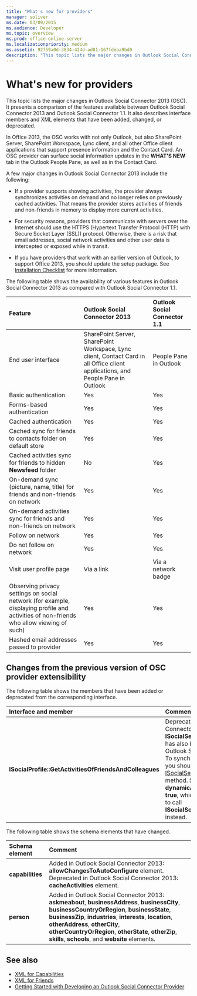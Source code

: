```yaml
---
title: "What's new for providers"
manager: soliver
ms.date: 03/09/2015
ms.audience: Developer
ms.topic: overview
ms.prod: office-online-server
ms.localizationpriority: medium
ms.assetid: 92f59a0d-3834-424d-ad81-167fdeba9bd0
description: "This topic lists the major changes in Outlook Social Connector 2013 (OSC). It presents a comparison of the features available between Outlook Social Connector 2013 and Outlook Social Connector 1.1."
---
```


# What's new for providers

This topic lists the major changes in Outlook Social Connector 2013 (OSC). It presents a comparison of the features available between Outlook Social Connector 2013 and Outlook Social Connector 1.1. It also describes interface members and XML elements that have been added, changed, or deprecated. 
  
In Office 2013, the OSC works with not only Outlook, but also SharePoint Server, SharePoint Workspace, Lync client, and all other Office client applications that support presence information and the Contact Card. An OSC provider can surface social information updates in the **WHAT'S NEW** tab in the Outlook People Pane, as well as in the Contact Card. 
  
A few major changes in Outlook Social Connector 2013 include the following: 
  
- If a provider supports showing activities, the provider always synchronizes activities on demand and no longer relies on previously cached activities. That means the provider stores activities of friends and non-friends in memory to display more current activities.
    
- For security reasons, providers that communicate with servers over the Internet should use the HTTPS (Hypertext Transfer Protocol (HTTP) with Secure Socket Layer (SSL)) protocol. Otherwise, there is a risk that email addresses, social network activities and other user data is intercepted or exposed while in transit.
    
- If you have providers that work with an earlier version of Outlook, to support Office 2013, you should update the setup package. See [Installation Checklist](installation-checklist.md) for more information. 
    
The following table shows the availability of various features in Outlook Social Connector 2013 as compared with Outlook Social Connector 1.1.
  
|**Feature**|**Outlook Social Connector 2013**|**Outlook Social Connector 1.1**|
|:-----|:-----|:-----|
|End user interface  <br/> |SharePoint Server, SharePoint Workspace, Lync client, Contact Card in all Office client applications, and People Pane in Outlook  <br/> |People Pane in Outlook  <br/> |
|Basic authentication  <br/> |Yes  <br/> |Yes  <br/> |
|Forms-based authentication  <br/> |Yes  <br/> |Yes  <br/> |
|Cached authentication  <br/> |Yes  <br/> |Yes  <br/> |
|Cached sync for friends to contacts folder on default store  <br/> |Yes  <br/> |Yes  <br/> |
|Cached activities sync for friends to hidden **Newsfeed** folder  <br/> |No  <br/> |Yes  <br/> |
|On-demand sync (picture, name, title) for friends and non-friends on network  <br/> |Yes  <br/> |Yes  <br/> |
|On-demand activities sync for friends and non-friends on network  <br/> |Yes  <br/> |Yes  <br/> |
|Follow on network  <br/> |Yes  <br/> |Yes  <br/> |
|Do not follow on network  <br/> |Yes  <br/> |Yes  <br/> |
|Visit user profile page  <br/> |Via a link  <br/> |Via a network badge  <br/> |
|Observing privacy settings on social network (for example, displaying profile and activities of non-friends who allow viewing of such)  <br/> |Yes  <br/> |Yes  <br/> |
|Hashed email addresses passed to provider  <br/> |Yes  <br/> |Yes  <br/> |

<a name="OlSocialConnector_Changes"> </a>

## Changes from the previous version of OSC provider extensibility

The following table shows the members that have been added or deprecated from the corresponding interface.
  
|**Interface and member**|**Comment**|
|:-----|:-----|
|**ISocialProfile::GetActivitiesOfFriendsAndColleagues** <br/> |Deprecated in Outlook Social Connector 2013. Note that **ISocialSession::GetActivities** has also been deprecated since Outlook Social Connector 1.1.  <br/> To synchronize activity feeds, you should implement the [ISocialSession2::GetActivitiesEx](isocialsession2-getactivitiesex.md) method. Set **dynamicActivitiesLookupEx** as **true**, which will prompt the OSC to call **ISocialSession2::GetActivitiesEx** instead.  <br/> |
   
The following table shows the schema elements that have changed.
  
|**Schema element**|**Comment**|
|:-----|:-----|
|**capabilities** <br/> |Added in Outlook Social Connector 2013: **allowChangesToAutoConfigure** element.  <br/> Deprecated in Outlook Social Connector 2013: **cacheActivities** element.  <br/> |
|**person** <br/> |Added in Outlook Social Connector 2013: **askmeabout**, **businessAddress**, **businessCity**, **businessCountryOrRegion**, **businessState**, **businessZip**, **industries**, **interests**, **location**, **otherAddress**, **otherCity**, **otherCountryOrRegion**, **otherState**, **otherZip**, **skills**, **schools**, and **website** elements.  <br/> |
   
## See also

- [XML for Capabilities](xml-for-capabilities.md)
- [XML for Friends](xml-for-friends.md)
- [Getting Started with Developing an Outlook Social Connector Provider](getting-started-with-developing-an-outlook-social-connector-provider.md)

